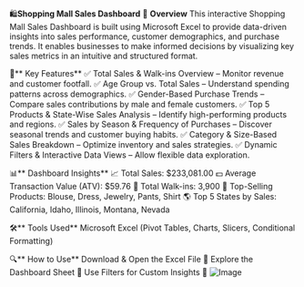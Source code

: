 🛍️**Shopping Mall Sales Dashboard**
📌 **Overview**
This interactive Shopping Mall Sales Dashboard is built using Microsoft Excel to provide data-driven insights into sales performance, customer demographics, and purchase trends. It enables businesses to make informed decisions by visualizing key sales metrics in an intuitive and structured format.

🚀** Key Features**
✅ Total Sales & Walk-ins Overview – Monitor revenue and customer footfall.
✅ Age Group vs. Total Sales – Understand spending patterns across demographics.
✅ Gender-Based Purchase Trends – Compare sales contributions by male and female customers.
✅ Top 5 Products & State-Wise Sales Analysis – Identify high-performing products and regions.
✅ Sales by Season & Frequency of Purchases – Discover seasonal trends and customer buying habits.
✅ Category & Size-Based Sales Breakdown – Optimize inventory and sales strategies.
✅ Dynamic Filters & Interactive Data Views – Allow flexible data exploration.

📊** Dashboard Insights**
📈 Total Sales: $233,081.00
💵 Average Transaction Value (ATV): $59.76
🛒 Total Walk-ins: 3,900
🎯 Top-Selling Products: Blouse, Dress, Jewelry, Pants, Shirt
🌎 Top 5 States by Sales: California, Idaho, Illinois, Montana, Nevada

🛠️** Tools Used**
Microsoft Excel (Pivot Tables, Charts, Slicers, Conditional Formatting)

🔍** How to Use**
Download & Open the Excel File 📂
Explore the Dashboard Sheet 🧐
Use Filters for Custom Insights 🎯
![Image](https://github.com/user-attachments/assets/d3ed3088-37a4-4e42-9b21-a951c7300ce8)
